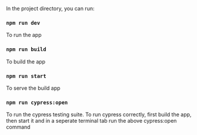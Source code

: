In the project directory, you can run:

### `npm run dev`
To run the app 

### `npm run build`
To build the app

### `npm run start`
To serve the build app

### `npm run cypress:open`
To run the cypress testing suite. 
To run cypress correctly, first build the app, then start it and in a seperate terminal tab run the above cypress:open command

